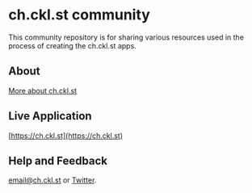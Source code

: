 # ch.ckl.st community

This community repository is for sharing various resources used in the process of creating the ch.ckl.st apps.

## About

[More about ch.ckl.st](https://voice.ch.ckl.st/about-ch-ckl-st/)

## Live Application

[https://ch.ckl.st](https://ch.ckl.st)

## Help and Feedback

[email@ch.ckl.st](mailto:email@ch.ckl.st) or [Twitter](https://twitter.com/ch_ckl_st).
